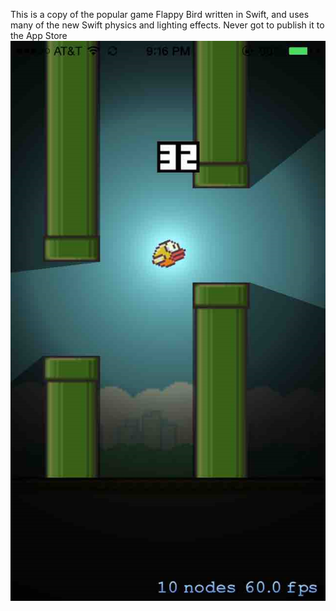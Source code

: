 This is a copy of the popular game Flappy Bird written in Swift, and uses many of the new Swift physics and lighting effects. 
Never got to publish it to the App Store
![alt text](screenshot.png "Screenshot of the game")
